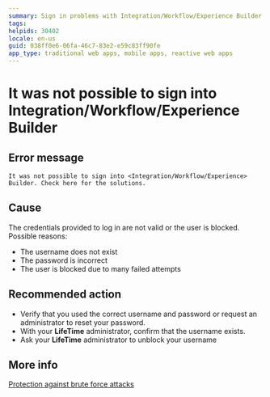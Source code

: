 ```yaml
---
summary: Sign in problems with Integration/Workflow/Experience Builder
tags:
helpids: 30402
locale: en-us
guid: 038ff0e6-06fa-46c7-83e2-e59c83ff90fe
app_type: traditional web apps, mobile apps, reactive web apps
---
```


# It was not possible to sign into Integration/Workflow/Experience Builder


## Error message

`It was not possible to sign into <Integration/Workflow/Experience> Builder. Check here for the solutions.`

## Cause

The credentials provided to log in are not valid or the user is blocked. Possible reasons:

* The username does not exist
* The password is incorrect
* The user is blocked due to many failed attempts


## Recommended action

* Verify that you used the correct username and password or request an administrator to reset your password.
* With your **LifeTime** administrator, confirm that the username exists.
* Ask your **LifeTime** administrator to unblock your username

## More info
[Protection against brute force attacks](https://success.outsystems.com/Documentation/11_x_platform/Managing_the_Applications_Lifecycle/Secure_the_Applications/Protection_against_Brute_Force_Attacks#Unblocking_in_LifeTime_and_Service_Center)
